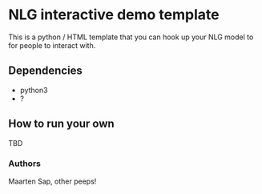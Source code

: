 # NLG interactive demo template
This is a python / HTML template that you can hook up your NLG model to for people to interact with.
 
## Dependencies
- python3
- ?

## How to run your own
TBD

### Authors
Maarten Sap, other peeps!
